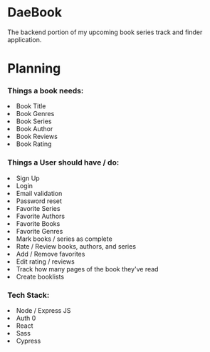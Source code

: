 # DaeBook
The backend portion of my upcoming book series track and finder application.

# Planning

<h3>
Things a book needs:
</h3>

<li>Book Title</li>
<li>Book Genres</li>
<li>Book Series</li>
<li>Book Author</li>
<li>Book Reviews</li>
<li>Book Rating</li>

<h3>
Things a User should have / do:
</h3>

 <li>Sign Up</li>
 <li>Login</li>
 <li>Email validation</li>
 <li>Password reset</li>
 <li>Favorite Series</li>
 <li>Favorite Authors</li>
 <li>Favorite Books</li>
 <li>Favorite Genres</li>
 <li>Mark books / series as complete</li>
 <li>Rate / Review books, authors, and series</li>
 <li>Add / Remove favorites</li>
 <li>Edit rating / reviews</li>
  <li>Track how many pages of the book they've read</li>
 <li>Create booklists</li>

 <h3>
 Tech Stack:
 </h3>

 <li>Node / Express JS</li>
 <li>Auth 0</li>
 <li>React</li>
 <li>Sass</li>
 <li>Cypress</li>
